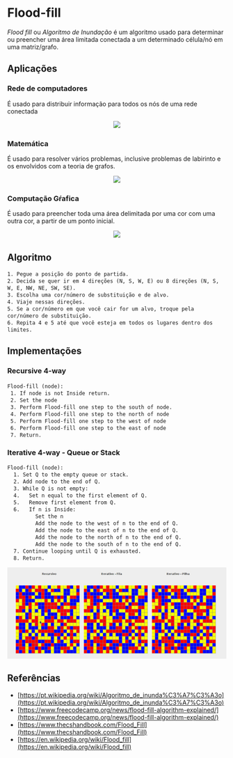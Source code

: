 # Flood-fill

*Flood fill* ou *Algoritmo de Inundação* é um algoritmo usado para determinar ou preencher uma área limitada conectada a um determinado célula/nó em uma matriz/grafo.

## Aplicações
<!-- Comentário: aqui cada um pode explicar cada aplicação --> 

### Rede de computadores

É usado para distribuir informação para todos os nós de uma rede conectada

<p align="center">
<img src="https://upload.wikimedia.org/wikipedia/commons/thumb/f/f4/Usenet_servers_and_clients.svg/800px-Usenet_servers_and_clients.svg.png" width="300" />
</p>

### Matemática 

É usado para resolver vários problemas, inclusive problemas de labirinto e os envolvidos com a teoria de grafos. 

<p align="center">
<img src="https://i.ytimg.com/vi/Zwh-QNlsurI/maxresdefault.jpg" width="400" />
</p>

### Computação Gŕafica

É usado para preencher toda uma área delimitada por uma cor com uma outra cor, a partir de um ponto inicial. 

<p align="center">
<img src="https://algomonster.s3.us-east-2.amazonaws.com/flood_fill.png" width="400" />
</p>

## Algoritmo

```
1. Pegue a posição do ponto de partida.
2. Decida se quer ir em 4 direções (N, S, W, E) ou 8 direções (N, S, W, E, NW, NE, SW, SE).
3. Escolha uma cor/número de substituição e de alvo.
4. Viaje nessas direções.
5. Se a cor/número em que você cair for um alvo, troque pela cor/número de substituição.
6. Repita 4 e 5 até que você esteja em todos os lugares dentro dos limites.
```

## Implementações
<!-- Comentário: já que tenho parte do código, vou tentar implementar cada um e gerar GIFs próprios. Talvez a gente tenha que deixar o Span Filling de fora --> 

### Recursive 4-way

```
Flood-fill (node):
 1. If node is not Inside return.
 2. Set the node
 3. Perform Flood-fill one step to the south of node.
 4. Perform Flood-fill one step to the north of node
 5. Perform Flood-fill one step to the west of node
 6. Perform Flood-fill one step to the east of node
 7. Return.
```

### Iterative 4-way - Queue or Stack

```
Flood-fill (node):
  1. Set Q to the empty queue or stack.
  2. Add node to the end of Q.
  3. While Q is not empty:
  4.   Set n equal to the first element of Q.
  5.   Remove first element from Q.
  6.   If n is Inside:
         Set the n
         Add the node to the west of n to the end of Q.
         Add the node to the east of n to the end of Q.
         Add the node to the north of n to the end of Q.
         Add the node to the south of n to the end of Q.
  7. Continue looping until Q is exhausted.
  8. Return.
```
<p align="center">
<img src="img/impl-animation.gif" width="600" />
</p>



## Referências

- [https://pt.wikipedia.org/wiki/Algoritmo_de_inunda%C3%A7%C3%A3o](https://pt.wikipedia.org/wiki/Algoritmo_de_inunda%C3%A7%C3%A3o)
- [https://www.freecodecamp.org/news/flood-fill-algorithm-explained/](https://www.freecodecamp.org/news/flood-fill-algorithm-explained/)
- [https://www.thecshandbook.com/Flood_Fill](https://www.thecshandbook.com/Flood_Fill)
- [https://en.wikipedia.org/wiki/Flood_fill](https://en.wikipedia.org/wiki/Flood_fill)
